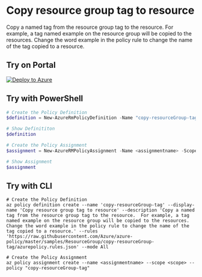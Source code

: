 # Copy resource group tag to resource

Copy a named tag from the resource group tag to the resource.  For example, a tag named example on the resource group will be copied to the resources.  Change the word example in the policy rule to change the name of the tag copied to a resource.

## Try on Portal

[![Deploy to Azure](http://azuredeploy.net/deploybutton.png)](https://portal.azure.com/?feature.customportal=false&microsoft_azure_policy=true&microsoft_azure_policy_policyinsights=true&feature.microsoft_azure_security_policy=true&microsoft_azure_marketplace_policy=true#blade/Microsoft_Azure_Policy/CreatePolicyDefinitionBlade/uri/https%3A%2F%2Fraw.githubusercontent.com%2FAzure%2Fazure-policy%2Fmaster%2Fsamples%2FResourceGroup%2Fcopy-resourceGroup-tag%2Fazurepolicy.json)

## Try with PowerShell

````powershell
# Create the Policy Definition
$definition = New-AzureRmPolicyDefinition -Name "copy-resourceGroup-tag" -DisplayName "Copy resource group tag to resource" -description "Copy a named tag from the resource group tag to the resource.  For example, a tag named example on the resource group will be copied to the resources.  Change the word example in the policy rule to change the name of the tag copied to a resource." -Policy 'https://raw.githubusercontent.com/Azure/azure-policy/master/samples/ResourceGroup/copy-resourceGroup-tag/azurepolicy.rules.json' -Mode All

# Show Definititon
$definition

# Create the Policy Assignment
$assignment = New-AzureRMPolicyAssignment -Name <assignmentname> -Scope <scope> -PolicyDefinition $definition

# Show Assignment
$assignment 
````

## Try with CLI

````cli
# Create the Policy Definition
az policy definition create --name 'copy-resourceGroup-tag' --display-name 'Copy resource group tag to resource' --description 'Copy a named tag from the resource group tag to the resource.  For example, a tag named example on the resource group will be copied to the resources.  Change the word example in the policy rule to change the name of the tag copied to a resource.' --rules 'https://raw.githubusercontent.com/Azure/azure-policy/master/samples/ResourceGroup/copy-resourceGroup-tag/azurepolicy.rules.json' --mode All

# Create the Policy Assignment
az policy assignment create --name <assignmentname> --scope <scope> --policy "copy-resourceGroup-tag" 

````
